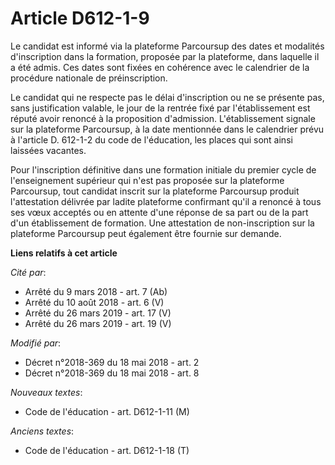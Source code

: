 # Article D612-1-9

Le candidat est informé via la plateforme Parcoursup des dates et modalités d'inscription dans la formation, proposée par la
plateforme, dans laquelle il a été admis. Ces dates sont fixées en cohérence avec le calendrier de la procédure nationale de
préinscription.

Le candidat qui ne respecte pas le délai d'inscription ou ne se présente pas, sans justification valable, le jour de la
rentrée fixé par l'établissement est réputé avoir renoncé à la proposition d'admission. L'établissement signale sur la
plateforme Parcoursup, à la date mentionnée dans le calendrier prévu à l'article D. 612-1-2 du code de l'éducation, les
places qui sont ainsi laissées vacantes.

Pour l'inscription définitive dans une formation initiale du premier cycle de l'enseignement supérieur qui n'est pas proposée
sur la plateforme Parcoursup, tout candidat inscrit sur la plateforme Parcoursup produit l'attestation délivrée par ladite
plateforme confirmant qu'il a renoncé à tous ses vœux acceptés ou en attente d'une réponse de sa part ou de la part d'un
établissement de formation. Une attestation de non-inscription sur la plateforme Parcoursup peut également être fournie sur
demande.

**Liens relatifs à cet article**

_Cité par_:

  - Arrêté du 9 mars 2018 - art. 7 (Ab)
  - Arrêté du 10 août 2018 - art. 6 (V)
  - Arrêté du 26 mars 2019 - art. 17 (V)
  - Arrêté du 26 mars 2019 - art. 19 (V)

_Modifié par_:

  - Décret n°2018-369 du 18 mai 2018 - art. 2
  - Décret n°2018-369 du 18 mai 2018 - art. 8

_Nouveaux textes_:

  - Code de l'éducation - art. D612-1-11 (M)

_Anciens textes_:

  - Code de l'éducation - art. D612-1-18 (T)
